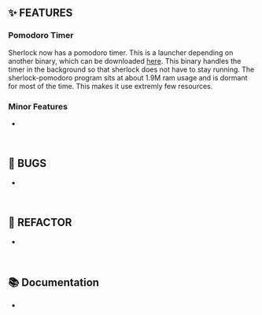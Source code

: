 ## ✨ FEATURES

### Pomodoro Timer

Sherlock now has a pomodoro timer. This is a launcher depending on another binary, which can be downloaded [here](). This binary handles the timer in the background so that sherlock does not have to stay running. The sherlock-pomodoro program sits at about 1.9M ram usage and is dormant for most of the time. This makes it use extremly few resources.

### Minor Features

-

<br>

## 🐞 BUGS

-

<br>

## 🔧 REFACTOR

-

<br>

## 📚 Documentation

-

<br>
